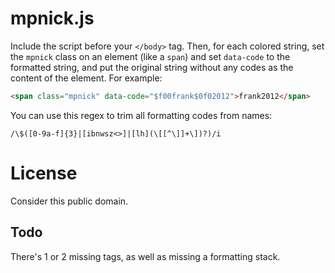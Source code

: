 # mpnick.js

Include the script before your `</body>` tag. Then, for each colored string, set the `mpnick` class on an element (like a `span`) and set `data-code` to the formatted string, and put the original string without any codes as the content of the element. For example:

```html
<span class="mpnick" data-code="$f00frank$0f02012">frank2012</span>
```

You can use this regex to trim all formatting codes from names:

```regex
/\$([0-9a-f]{3}|[ibnwsz<>]|[lh](\[[^\]]+\])?)/i
```

# License

Consider this public domain.

## Todo

There's 1 or 2 missing tags, as well as missing a formatting stack.
